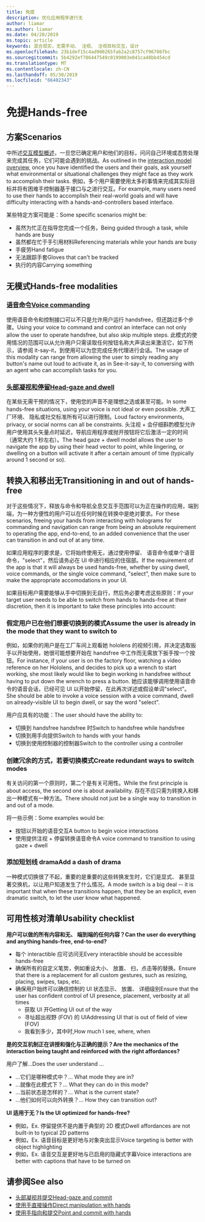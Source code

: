 ```yaml
---
title: 免提
description: 优化应用程序进行无
author: liamar
ms.author: liamar
ms.date: 04/20/2019
ms.topic: article
keywords: 混合现实，无需手动、 注视、 注视目标交互，设计
ms.openlocfilehash: 23b1def15c4ad900265fab2a2c8757cf96706fbc
ms.sourcegitcommit: 5b4292ef786447549c0199003e041ca48bb454cd
ms.translationtype: MT
ms.contentlocale: zh-CN
ms.lasthandoff: 05/30/2019
ms.locfileid: "66402343"
---
```

# <a name="hands-free"></a><span data-ttu-id="e256a-104">免提</span><span class="sxs-lookup"><span data-stu-id="e256a-104">Hands-free</span></span>



## <a name="scenarios"></a><span data-ttu-id="e256a-105">方案</span><span class="sxs-lookup"><span data-stu-id="e256a-105">Scenarios</span></span>

<span data-ttu-id="e256a-106">中所述[交互模型概述](interaction-fundamentals.md)，一旦您已确定用户和他们的目标，问问自己环境或态势处理来完成其任务，它们可能会遇到的挑战。</span><span class="sxs-lookup"><span data-stu-id="e256a-106">As outlined in the [interaction model overview](interaction-fundamentals.md), once you have identified the users and their goals, ask yourself what environmental or situational challenges they might face as they work to accomplish their tasks.</span></span> <span data-ttu-id="e256a-107">例如，多个用户需要使用太多的事情来完成其实际目标并将有困难手控制器基于接口与之进行交互。</span><span class="sxs-lookup"><span data-stu-id="e256a-107">For example, many users need to use their hands to accomplish their real-world goals and will have difficulty interacting with a hands-and-controllers based interface.</span></span> 

<span data-ttu-id="e256a-108">某些特定方案可能是：</span><span class="sxs-lookup"><span data-stu-id="e256a-108">Some specific scenarios might be:</span></span> 
* <span data-ttu-id="e256a-109">虽然为忙正在指导您完成一个任务，</span><span class="sxs-lookup"><span data-stu-id="e256a-109">Being guided through a task, while hands are busy</span></span>
* <span data-ttu-id="e256a-110">虽然都在忙于手引用材料</span><span class="sxs-lookup"><span data-stu-id="e256a-110">Referencing materials while your hands are busy</span></span>
* <span data-ttu-id="e256a-111">手疲劳</span><span class="sxs-lookup"><span data-stu-id="e256a-111">Hand fatigue</span></span>
* <span data-ttu-id="e256a-112">无法跟踪手套</span><span class="sxs-lookup"><span data-stu-id="e256a-112">Gloves that can't be tracked</span></span>
* <span data-ttu-id="e256a-113">执行的内容</span><span class="sxs-lookup"><span data-stu-id="e256a-113">Carrying something</span></span>


## <a name="hands-free-modalities"></a><span data-ttu-id="e256a-114">无模式</span><span class="sxs-lookup"><span data-stu-id="e256a-114">Hands-free modalities</span></span>

### <a name="voice-commandingvoice-designmd"></a>[<span data-ttu-id="e256a-115">语音命令</span><span class="sxs-lookup"><span data-stu-id="e256a-115">Voice commanding</span></span>](voice-design.md)

<span data-ttu-id="e256a-116">使用语音命令和控制接口可以不只是允许用户运行 handsfree，但还跳过多个步骤。</span><span class="sxs-lookup"><span data-stu-id="e256a-116">Using your voice to command and control an interface can not only allow the user to operate handsfree, but also skip multiple steps.</span></span> <span data-ttu-id="e256a-117">此模式的使用情况的范围可以从允许用户只需读取任何按钮名称大声读出来激活它，如下所示，请参阅 it-say-it，到使用可以为您完成任务代理进行会话。</span><span class="sxs-lookup"><span data-stu-id="e256a-117">The usage of this modality can range from allowing the user to simply reading any button's name out loud to activate it, as in See-it-say-it, to conversing with an agent who can accomplish tasks for you.</span></span>



### <a name="head-gaze-and-dwellgaze-and-dwellmd"></a>[<span data-ttu-id="e256a-118">头部凝视和停留</span><span class="sxs-lookup"><span data-stu-id="e256a-118">Head-gaze and dwell</span></span>](gaze-and-dwell.md)

<span data-ttu-id="e256a-119">在某些无需干预的情况下，使用您的声音不是理想之选或甚至可能。</span><span class="sxs-lookup"><span data-stu-id="e256a-119">In some hands-free situations, using your voice is not ideal or even possible.</span></span> <span data-ttu-id="e256a-120">大声工厂环境、 隐私或社交标准所有可以进行限制。</span><span class="sxs-lookup"><span data-stu-id="e256a-120">Loud factory environments, privacy, or social norms can all be constraints.</span></span> <span data-ttu-id="e256a-121">头注视 + 会仔细斟酌模型允许用户使用其头矢量点时延迟，导航应用程序或抛开按钮将它后激活一定的时间 （通常大约 1 秒左右）。</span><span class="sxs-lookup"><span data-stu-id="e256a-121">The head gaze + dwell model allows the user to navigate the app by using their head vector to point, while lingering, or dwelling on a button will activate it after a certain amount of time (typically around 1 second or so).</span></span> 


## <a name="transitioning-in-and-out-of-hands-free"></a><span data-ttu-id="e256a-122">转换入和移出无</span><span class="sxs-lookup"><span data-stu-id="e256a-122">Transitioning in and out of hands-free</span></span>

<span data-ttu-id="e256a-123">对于这些情况下，释放与命令和导航全息交互手范围可以为正在操作的应用，端到端，为一种方便性的用户可以在任何时候在转换中是绝对要求。</span><span class="sxs-lookup"><span data-stu-id="e256a-123">For these scenarios, freeing your hands from interacting with holograms for commanding and navigation can range from being an absolute requirement to operating the app, end-to-end, to an added convenience that the user can transition in and out of at any time.</span></span> 

<span data-ttu-id="e256a-124">如果应用程序的要求是，它将始终使用无，通过使用停留、 语音命令或单个语音命令，"select"，然后请务必在 UI 中进行相应的住宿部。</span><span class="sxs-lookup"><span data-stu-id="e256a-124">If the requirement of the app is that it will always be used hands-free, whether by using dwell, voice commands, or the single voice command, "select", then make sure to make the appropriate accomodations in your UI.</span></span> 

<span data-ttu-id="e256a-125">如果目标用户需要能够从手中切换到无自行，然后务必要考虑这些原则：</span><span class="sxs-lookup"><span data-stu-id="e256a-125">If your target user needs to be able to switch from hands to hands-free at their discretion, then it is important to take these principles into account:</span></span>

### <a name="assume-the-user-is-already-in-the-mode-that-they-want-to-switch-to"></a><span data-ttu-id="e256a-126">假定用户已在他们想要切换到的模式</span><span class="sxs-lookup"><span data-stu-id="e256a-126">Assume the user is already in the mode that they want to switch to</span></span>
<span data-ttu-id="e256a-127">例如，如果你的用户是在工厂车间上观看她 hololens 的视频引用，并决定选取扳手以开始使用，她很可能想要开始在 handsfree 中工作而无需放下扳手按一个按钮。</span><span class="sxs-lookup"><span data-stu-id="e256a-127">For instance, if your user is on the factory floor, watching a video reference on her Hololens, and decides to pick up a wrench to start working, she most likely would like to begin working in handsfree without having to put down the wrench to press a button.</span></span> <span data-ttu-id="e256a-128">她应该能够调用使用语音命令的语音会话，已经可见 UI 以开始停留，在此再次详述或假设单词"select"。</span><span class="sxs-lookup"><span data-stu-id="e256a-128">She should be able to invoke a voice session with a voice command, dwell on already-visible UI to begin dwell, or say the word "select".</span></span>

<span data-ttu-id="e256a-129">用户应具有的功能：</span><span class="sxs-lookup"><span data-stu-id="e256a-129">The user should have the ability to:</span></span> 
* <span data-ttu-id="e256a-130">切换到 handsfree handsfree 时</span><span class="sxs-lookup"><span data-stu-id="e256a-130">Switch to handsfree while handsfree</span></span>
* <span data-ttu-id="e256a-131">切换到用手向提供</span><span class="sxs-lookup"><span data-stu-id="e256a-131">Switch to hands with your hands</span></span>
* <span data-ttu-id="e256a-132">切换到使用控制器的控制器</span><span class="sxs-lookup"><span data-stu-id="e256a-132">Switch to the controller using a controller</span></span> 

### <a name="create-redundant-ways-to-switch-modes"></a><span data-ttu-id="e256a-133">创建冗余的方式，若要切换模式</span><span class="sxs-lookup"><span data-stu-id="e256a-133">Create redundant ways to switch modes</span></span>
<span data-ttu-id="e256a-134">有关访问的第一个原则时，第二个是有关可用性。</span><span class="sxs-lookup"><span data-stu-id="e256a-134">While the first principle is about access, the second one is about availability.</span></span> <span data-ttu-id="e256a-135">存在不应只需为转换入和移出一种模式有一种方法。</span><span class="sxs-lookup"><span data-stu-id="e256a-135">There should not just be a single way to transition in and out of a mode.</span></span> 

<span data-ttu-id="e256a-136">将一些示例：</span><span class="sxs-lookup"><span data-stu-id="e256a-136">Some examples would be:</span></span> 
* <span data-ttu-id="e256a-137">按钮以开始的语音交互</span><span class="sxs-lookup"><span data-stu-id="e256a-137">A button to begin voice interactions</span></span>
* <span data-ttu-id="e256a-138">使用提供注视 + 停留转换语音命令</span><span class="sxs-lookup"><span data-stu-id="e256a-138">A voice command to transition to using gaze + dwell</span></span>

### <a name="add-a-dash-of-drama"></a><span data-ttu-id="e256a-139">添加短划线 drama</span><span class="sxs-lookup"><span data-stu-id="e256a-139">Add a dash of drama</span></span>
<span data-ttu-id="e256a-140">一种模式切换很了不起，重要的是重要的这些转换发生时，它们是显式、 甚至显著交换机，以让用户知道发生了什么情况。</span><span class="sxs-lookup"><span data-stu-id="e256a-140">A mode switch is a big deal -- it is important that when these transitions happen, that they be an explicit, even dramatic switch, to let the user know what happened.</span></span> 


## <a name="usability-checklist"></a><span data-ttu-id="e256a-141">可用性核对清单</span><span class="sxs-lookup"><span data-stu-id="e256a-141">Usability checklist</span></span>

<span data-ttu-id="e256a-142">**用户可以做的所有内容和无、 端到端的任何内容？**</span><span class="sxs-lookup"><span data-stu-id="e256a-142">**Can the user do everything and anything hands-free, end-to-end?**</span></span>
* <span data-ttu-id="e256a-143">每个 interactible 应可访问无</span><span class="sxs-lookup"><span data-stu-id="e256a-143">Every interactible should be accessible hands-free</span></span>
* <span data-ttu-id="e256a-144">确保所有的自定义笔势，例如重设大小、 放置、 扫，点击等的替换。</span><span class="sxs-lookup"><span data-stu-id="e256a-144">Ensure that there is a replacement for all custom gestures, such as resizing, placing, swipes, taps, etc.</span></span>
* <span data-ttu-id="e256a-145">确保用户始终可以确信控制的 UI 状态显示、 放置、 详细级别</span><span class="sxs-lookup"><span data-stu-id="e256a-145">Ensure that the user has confident control of UI presence, placement, verbosity at all times</span></span>
    * <span data-ttu-id="e256a-146">获取 UI 开</span><span class="sxs-lookup"><span data-stu-id="e256a-146">Getting UI out of the way</span></span>
    * <span data-ttu-id="e256a-147">寻址超出视野 (FOV) 的 UI</span><span class="sxs-lookup"><span data-stu-id="e256a-147">Addressing UI that is out of field of view (FOV)</span></span>
    * <span data-ttu-id="e256a-148">我看到多少，其中时,</span><span class="sxs-lookup"><span data-stu-id="e256a-148">How much I see, where, when</span></span>

<span data-ttu-id="e256a-149">**是的交互机制正在讲授和强化与正确的提示？**</span><span class="sxs-lookup"><span data-stu-id="e256a-149">**Are the mechanics of the interaction being taught and reinforced with the right affordances?**</span></span>

<span data-ttu-id="e256a-150">用户了解...</span><span class="sxs-lookup"><span data-stu-id="e256a-150">Does the user understand ...</span></span>
* <span data-ttu-id="e256a-151">...它们是哪种模式中？</span><span class="sxs-lookup"><span data-stu-id="e256a-151">... What mode they are in?</span></span>
* <span data-ttu-id="e256a-152">...就像在此模式下？</span><span class="sxs-lookup"><span data-stu-id="e256a-152">... What they can do in this mode?</span></span>
* <span data-ttu-id="e256a-153">...当前状态是怎样的？</span><span class="sxs-lookup"><span data-stu-id="e256a-153">... What is the current state?</span></span>
* <span data-ttu-id="e256a-154">...他们如何可以向外转换？</span><span class="sxs-lookup"><span data-stu-id="e256a-154">... How they can transition out?</span></span>
    
<span data-ttu-id="e256a-155">**UI 适用于无？**</span><span class="sxs-lookup"><span data-stu-id="e256a-155">**Is the UI optimized for hands-free?**</span></span>   

* <span data-ttu-id="e256a-156">例如，</span><span class="sxs-lookup"><span data-stu-id="e256a-156">Ex.</span></span> <span data-ttu-id="e256a-157">停留提供不是内置于典型的 2D 模式</span><span class="sxs-lookup"><span data-stu-id="e256a-157">Dwell affordances are not built-in to typical 2D patterns</span></span>
* <span data-ttu-id="e256a-158">例如，</span><span class="sxs-lookup"><span data-stu-id="e256a-158">Ex.</span></span> <span data-ttu-id="e256a-159">语音目标是更好地与对象突出显示</span><span class="sxs-lookup"><span data-stu-id="e256a-159">Voice targeting is better with object highlighting</span></span>
* <span data-ttu-id="e256a-160">例如，</span><span class="sxs-lookup"><span data-stu-id="e256a-160">Ex.</span></span> <span data-ttu-id="e256a-161">语音交互是更好地与已启用的隐藏式字幕</span><span class="sxs-lookup"><span data-stu-id="e256a-161">Voice interactions are better with captions that have to be turned on</span></span>


## <a name="see-also"></a><span data-ttu-id="e256a-162">请参阅</span><span class="sxs-lookup"><span data-stu-id="e256a-162">See also</span></span>
* [<span data-ttu-id="e256a-163">头部凝视并提交</span><span class="sxs-lookup"><span data-stu-id="e256a-163">Head-gaze and commit</span></span>](gaze-and-commit.md)
* [<span data-ttu-id="e256a-164">使用手直接操作</span><span class="sxs-lookup"><span data-stu-id="e256a-164">Direct manipulation with hands</span></span>](direct-manipulation.md)
* [<span data-ttu-id="e256a-165">使用手指向和提交</span><span class="sxs-lookup"><span data-stu-id="e256a-165">Point and commit with hands</span></span>](point-and-commit.md)
